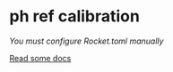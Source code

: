 # ph ref calibration

_You must configure Rocket.toml manually_

[Read some docs](https://rocket.rs/v0.4/guide/state/#usage)
